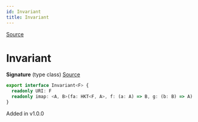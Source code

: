 ```yaml
---
id: Invariant
title: Invariant
---
```


[Source](https://github.com/gcanti/fp-ts/blob/master/src/Invariant.ts)

# Invariant

**Signature** (type class) [Source](https://github.com/gcanti/fp-ts/blob/master/src/Invariant.ts#L7-L10)

```ts
export interface Invariant<F> {
  readonly URI: F
  readonly imap: <A, B>(fa: HKT<F, A>, f: (a: A) => B, g: (b: B) => A) => HKT<F, B>
}
```

Added in v1.0.0
